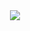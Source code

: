 <div align="center">
  <a href="https://github.com/SupTan85" target="_blank">
    <img src="https://lh3.googleusercontent.com/u/0/drive-viewer/AKGpihaTlhtH_kx6O93_YPY3luB2UnqSkwZlW9pjd6bXuzheMhuHnRn1CfYdapa7LyBsry77pPLtuFz5dopTmzhLydei_kWsf0qm1NM=w1920-h953-rw-v1" /img>
  </a>
</div>

<!---
I SEE U
---!>
